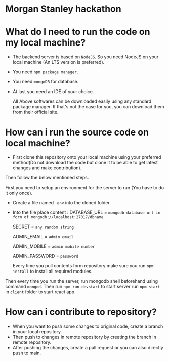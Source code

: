 # Morgan Stanley hackathon

# What do I need to run the code on my local machine?

- The backend server is based on `NodeJS`. So you need NodeJS on your local machine (An LTS version is preferred).
- You need `npm package manager`.
- You need `mongoDB` for database.
- At last you need an IDE of your choice.

  All Above softwares can be downloaded easily using any standard package manager. If that's not the case for you, you can download them from their official site.

# How can i run the source code on local machine?

- First clone this repository onto your local machine using your preferred method(Do not download the code but clone it to be able to get latest changes and make contribution).

Then follow the below mentioned steps.

First you need to setup an environment for the server to run (You have to do it only once).

- Create a file named `.env` into the cloned folder.
- Into the file place content :
  DATABASE_URL = `mongodb database url in form of mongodb://localhost:27017/dbname`
  
  SECRET = `any random string`

  ADMIN_EMAIL = `admin email`

  ADMIN_MOBILE = `admin mobile number`

  ADMIN_PASSWORD = `password`

  Every time you pull contents form repository make sure you run `npm install` to install all required modules.

Then every time you run the server, run mongodb shell beforehand using command `mongod`.
Then run `npm run devstart` to start server
run `npm start` in `client` folder to start react app.

# How can i contribute to repository?

- When you want to push some changes to original code, create a branch in your local repository.
- Then push to changes in remote repository by creating the branch in remote repository.
- After pushing the changes, create a pull request or you can also directly push to main.
